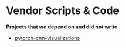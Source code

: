 # Vendor Scripts & Code
**Projects that we depend on and did not write**

- [pytorch-cnn-visualizations](https://github.com/utkuozbulak/pytorch-cnn-visualizations)